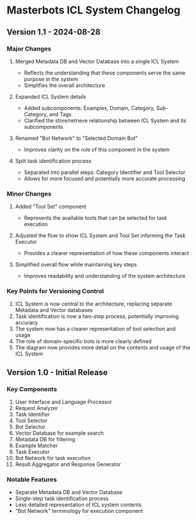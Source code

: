 # Masterbots ICL System Changelog

## Version 1.1 - 2024-08-28

### Major Changes

1. Merged Metadata DB and Vector Database into a single ICL System
   - Reflects the understanding that these components serve the same purpose in the system
   - Simplifies the overall architecture

2. Expanded ICL System details
   - Added subcomponents: Examples, Domain, Category, Sub-Category, and Tags
   - Clarified the store/retrieve relationship between ICL System and its subcomponents

3. Renamed "Bot Network" to "Selected Domain Bot"
   - Improves clarity on the role of this component in the system

4. Split task identification process
   - Separated into parallel steps: Category Identifier and Tool Selector
   - Allows for more focused and potentially more accurate processing

### Minor Changes

1. Added "Tool Set" component
   - Represents the available tools that can be selected for task execution

2. Adjusted the flow to show ICL System and Tool Set informing the Task Executor
   - Provides a clearer representation of how these components interact

3. Simplified overall flow while maintaining key steps
   - Improves readability and understanding of the system architecture

### Key Points for Versioning Control

1. ICL System is now central to the architecture, replacing separate Metadata and Vector databases
2. Task identification is now a two-step process, potentially improving accuracy
3. The system now has a clearer representation of tool selection and usage
4. The role of domain-specific bots is more clearly defined
5. The diagram now provides more detail on the contents and usage of the ICL System

## Version 1.0 - Initial Release

### Key Components

1. User Interface and Language Processor
2. Request Analyzer
3. Task Identifier
4. Tool Selector
5. Bot Selector
6. Vector Database for example search
7. Metadata DB for filtering
8. Example Matcher
9. Task Executor
10. Bot Network for task execution
11. Result Aggregator and Response Generator

### Notable Features

- Separate Metadata DB and Vector Database
- Single-step task identification process
- Less detailed representation of ICL system contents
- "Bot Network" terminology for execution component
